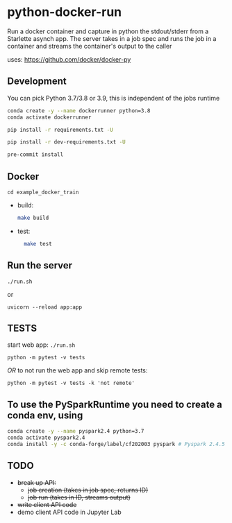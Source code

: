 # python-docker-run
Run a docker container and capture in python the stdout/stderr from a
Starlette asynch app. The server takes in a job spec and runs the
job in a container and streams the container's output to the caller

uses: https://github.com/docker/docker-py

## Development



You can pick Python 3.7/3.8 or 3.9, this is independent of the jobs runtime

```bash
conda create -y --name dockerrunner python=3.8
conda activate dockerrunner

pip install -r requirements.txt -U

pip install -r dev-requirements.txt -U

pre-commit install

```

## Docker

`cd example_docker_train`

- build:

  ```bash
  make build
  ```

- test:

  ```bash
    make test
  ```

## Run the server

`./run.sh`

or

`uvicorn --reload app:app`

## TESTS

start web app: `./run.sh`

`python -m pytest -v tests`

*OR* to not run the web app and skip remote tests:

`python -m pytest -v tests -k 'not remote'`

## To use the PySparkRuntime you need to create a conda env, using

```bash
conda create -y --name pyspark2.4 python=3.7
conda activate pyspark2.4
conda install -y -c conda-forge/label/cf202003 pyspark # Pyspark 2.4.5
```

## TODO

  - ~~break up API:~~
    - ~~job creation (takes in job spec, returns ID)~~
    - ~~job run (takes in ID, streams output)~~
  - ~~write client API code~~
  - demo client API code in Jupyter Lab
